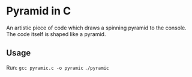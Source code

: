 # Pyramid in C

An artistic piece of code which draws a spinning pyramid to the console. The code itself is shaped like a pyramid.

## Usage

Run:
`gcc pyramic.c -o pyramic`
`./pyramic`